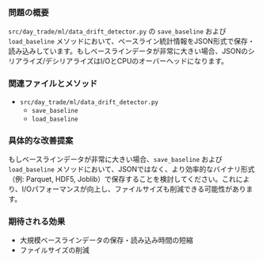 ### 問題の概要
`src/day_trade/ml/data_drift_detector.py` の `save_baseline` および `load_baseline` メソッドにおいて、ベースライン統計情報をJSON形式で保存・読み込みしています。もしベースラインデータが非常に大きい場合、JSONのシリアライズ/デシリアライズはI/OとCPUのオーバーヘッドになります。

### 関連ファイルとメソッド
- `src/day_trade/ml/data_drift_detector.py`
    - `save_baseline`
    - `load_baseline`

### 具体的な改善提案
もしベースラインデータが非常に大きい場合、`save_baseline` および `load_baseline` メソッドにおいて、JSONではなく、より効率的なバイナリ形式（例: Parquet, HDF5, Joblib）で保存することを検討してください。これにより、I/Oパフォーマンスが向上し、ファイルサイズも削減できる可能性があります。

### 期待される効果
- 大規模ベースラインデータの保存・読み込み時間の短縮
- ファイルサイズの削減
